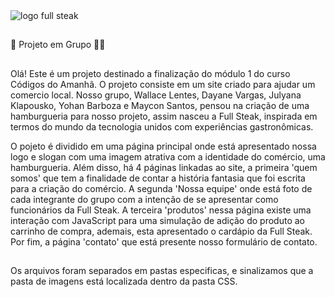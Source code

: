 <div style="display: flex">
<img  align="center" alt="logo full steak" src="./css/imagens/fotocabeça.png"> 
</div> 

##

🤝 Projeto em Grupo 🍔🍟

##

Olá! Este é um projeto destinado a finalização do módulo 1 do curso Códigos do Amanhã. O projeto consiste em um site criado para ajudar um comercio local. Nosso grupo, Wallace Lentes, Dayane Vargas, Julyana Klapousko, Yohan Barboza e Maycon Santos, pensou na criação de uma hamburgueria para nosso projeto, assim nasceu a Full Steak, inspirada em termos do mundo da tecnologia unidos com experiências gastronômicas. 

O pojeto é dividido em uma página principal onde está apresentado nossa logo e slogan com uma imagem atrativa com a identidade do comércio, uma hamburgueria. Além disso, há 4 páginas linkadas ao site, a primeira 'quem somos' que tem a finalidade de contar a história fantasia que foi escrita para a criação do comércio. A segunda 'Nossa equipe' onde está foto de cada integrante do grupo com a intenção de se apresentar como funcionários da Full Steak. A terceira 'produtos' nessa página existe uma interação com JavaScript para uma simulação de adição do produto ao carrinho de compra, ademais, esta apresentado o cardápio da Full Steak. Por fim, a página 'contato' que está presente nosso formulário de contato. 

##

 Os arquivos foram separados em pastas especificas, e sinalizamos que a pasta de imagens está localizada dentro da pasta CSS. 


